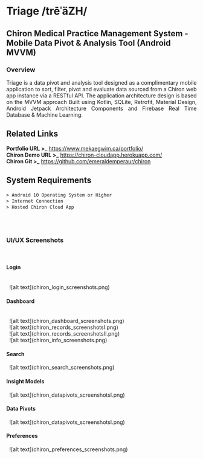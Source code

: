 # Triage /trēˈäZH/
## Chiron Medical Practice Management System - Mobile Data Pivot & Analysis Tool (Android MVVM)

### Overview
<p align="justify">Triage is a data pivot and analysis tool designed as a complimentary mobile application to sort, filter, pivot and evaluate data sourced from a Chiron web app instance via a RESTful API. The application architecture design is based on the MVVM approach Built using Kotlin, SQLite, Retrofit, Material Design, Android Jetpack Architecture Components and Firebase Real Time Database & Machine Learning.</p>

## Related Links

**Portfolio URL >_** https://www.mekaegwim.ca/portfolio/
<br>
**Chiron Demo URL >_** https://chiron-cloudapp.herokuapp.com/
<br>
**Chiron Git >_** https://github.com/emeraldemperaur/chiron

## System Requirements

```
> Android 10 Operating System or Higher
> Internet Connection
> Hosted Chiron Cloud App 

```

<br><br>
### UI/UX Screenshots
&nbsp;
<h4>Login</h4>
<br>
&nbsp;
![alt text](chiron_login_screenshots.png)
&nbsp;
<br>
<h4>Dashboard</h4>
<br>
&nbsp;
![alt text](chiron_dashboard_screenshots.png)
&nbsp;
<br>
&nbsp;
![alt text](chiron_records_screenshotsI.png)
&nbsp;
<br>
&nbsp;
![alt text](chiron_records_screenshotsII.png)
&nbsp;
<br>
&nbsp;
![alt text](chiron_info_screenshots.png)
&nbsp;
<br>
<h4>Search</h4>
&nbsp;
![alt text](chiron_search_screenshots.png)
&nbsp;
<br>
<h4>Insight Models</h4>
&nbsp;
![alt text](chiron_datapivots_screenshotsI.png)
&nbsp;
<br>
<h4>Data Pivots</h4>
&nbsp;
![alt text](chiron_datapivots_screenshotsI.png)
&nbsp;
<br>
<h4>Preferences</h4>
&nbsp;
![alt text](chiron_preferences_screenshots.png)
&nbsp;